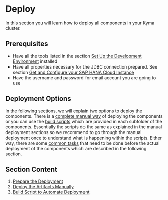# Deploy

In this section you will learn how to deploy all components in your Kyma cluster.

## Prerequisites

- Have all the tools listed in the section [Set Up the Development Environment](../prepare/set-up-local-environment/README.md) installed
- Have all properties necessary for the JDBC connection prepared. See section [Get and Configure your SAP HANA Cloud Instance](../prepare/configure-hana/README.md)
- Have the username and password for email account you are going to use

## Deployment Options

 In the following sections, we will explain two options to deploy the components. There is a [complete manual way](manual-deployment/README.md) of deploying the components or you can use the [build scripts](script-deployment/README.md) which are provided in each subfolder of the components.  Essentially the scripts do the same as explained in the manual deployment sections so we recommend to go through the manual deployment once to understand what is happening within the scripts. Either way,  there are some [common tasks](prepare-deployment/README.md) that need to be done before the actual deployment of the components which are described in the following section.

## Section Content
1. [Prepare the Deployment](prepare-deployment/README.md)
1. [Deploy the Artifacts Manually](manual-deployment/README.md)
1. [Build Script to Automate Deployment](script-deployment/README.md)
